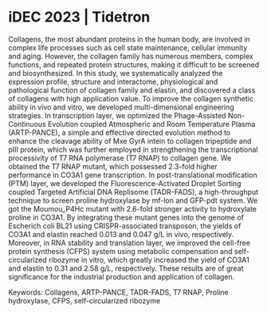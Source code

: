 # iDEC 2023 | Tidetron

Collagens, the most abundant proteins in the human body, are involved in complex life processes such as cell state maintenance, cellular immunity and aging. However, the collagen family has numerous members, complex functions, and repeated protein structures, making it difficult to be screened and biosynthesized. In this study, we systematically analyzed the expression profile, structure and interactome, physiological and pathological function of collagen family and elastin, and discovered a class of collagens with high application value. To improve the collagen synthetic ability in vivo and vitro, we developed multi-dimensional engineering strategies. In transcription layer, we optimized the Phage-Assisted Non-Continuous Evolution coupled Atmospheric and Room Temperature Plasma (ARTP-PANCE), a simple and effective directed evolution method to enhance the cleavage ability of Mxe GyrA intein to collagen tripeptide and pIII protein, which was further employed in strengthening the transcriptional processivity of T7 RNA polymerase (T7 RNAP) to collagen gene. We obtained the T7 RNAP mutant, which possessed 2.3-fold higher performance in CO3A1 gene transcription. In post-translational modification (PTM) layer, we developed the Fluorescence-Activated Droplet Sorting coupled Targeted Artificial DNA Replisome (TADR-FADS), a high-throughput technique to screen proline hydroxylase by mf-lon and GFP-pdt system. We got the Moumou_P4Hc mutant with 2.6-fold stronger activity to hydroxylate proline in CO3A1. By integrating these mutant genes into the genome of Escherich coli BL21 using CRISPR-associated transposon, the yields of CO3A1 and elastin reached 0.013 and 0.047 g/L in vivo, respectively. Moreover, in RNA stability and translation layer, we improved the cell-free protein synthesis (CFPS) system using metabolic compensation and self-circularized ribozyme in vitro, which greatly increased the yield of CO3A1 and elastin to 0.31 and 2.58 g/L, respectively. These results are of great significance for the industrial production and application of collagen.

Keywords: Collagens, ARTP-PANCE, TADR-FADS, T7 RNAP, Proline hydroxylase, CFPS, self-circularized ribozyme
